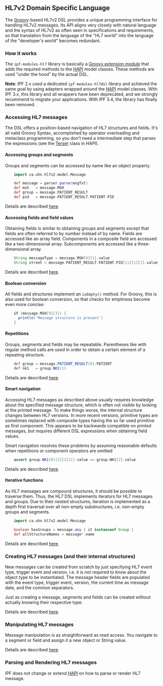 ## HL7v2 Domain Specific Language

The [Groovy]-based HL7v2 DSL provides a unique programming interface for handling HL7v2 messages. 
Its API aligns very closely with natural language and the syntax of HL7v2 as often seen in specifications and requirements, 
so that translation from the language of the "HL7 world" into the language of the "developer's world" becomes redundant.

### How it works

The `ipf-modules-hl7` library is basically a [Groovy extension module] that adds the required methods to the [HAPI]
model classes. These methods are used "under the hood" by the actual DSL.

**Note**:
IPF 2.x used a dedicated `ipf-modules-hl7dsl` library and achieved the same goal by using adapters
wrapped around the [HAPI] model classes. With IPF 3.x, this library and all wrappers have been deprecated, and we
strongly recommend to migrate your applications. With IPF 3.4, the library has finally been removed.

### Accessing HL7 messages

The DSL offers a position-based navigation of HL7 structures and fields. It's all valid Groovy Syntax,
accomplished by operator overloading and metaclass programming, so you don't need a intermediate step that parses the
expressions (see the [Terser] class in HAPI).

#### Accessing groups and segments

Groups and segments can be accessed by name like an object property.

```groovy
    import ca.uhn.hl7v2.model.Message

    def message = parser.parse(msgTxt)
    def msh   = message.MSH
    def group = message.PATIENT_RESULT
    def pid   = message.PATIENT_RESULT.PATIENT.PID
```

Details are described [here][hl7v2dslStructures].

#### Accessing fields and field values

Obtaining fields is similar to obtaining groups and segments except that fields are often referred to by number instead
of by name. Fields are accessed like an array field. Components in a composite field are accessed like a two-dimensional array.
Subcomponents are accessed like a three-dimensional array.

```groovy
    String messageType = message.MSH[9][1].value
    String street = message.PATIENT_RESULT.PATIENT.PID[11][1][1].value
```

Details are described [here][hl7v2dslFields].


#### Boolean conversion

All fields and structures implement an `isEmpty()` method. For Groovy, this is also used
for boolean conversion, so that checks for emptiness become even more concise:

```groovy
    if (message.MSH[9][3]) {
      println('Message structure is present')
    }
```


#### Repetitions

Groups, segments and fields may be repeatable. Parentheses like with regular method calls are used in order to obtain a
certain element of a repeating structure.

```groovy
    def group = message.PATIENT_RESULT(0).PATIENT
    def nk1   = group.NK1(1)
```

Details are described [here][hl7v2dslRepetitions].

#### Smart navigation

Accessing HL7 messages as described above usually requires knowledge about the specified message structure,
which is often not visible by looking at the printed message.
To make things worse, the internal structure changes between HL7 versions. In more recent versions, primitive types are
sometimes replaced with composite types having the so far used primitive as first component.
This appears to be backwards compatible on printed messages, but requires different DSL expressions when obtaining field values.

Smart navigation resolves these problems by assuming reasonable defaults when repetitions or component operators are omitted

```groovy
    assert group.NK1(0)[2][1][1].value == group.NK1[2].value
```

Details are described [here][hl7v2dslSmart].

#### Iterative functions

As HL7 messages are compound structures, it should be possible to traverse them. Thus, the HL7 DSL implements iterators for
HL7 messages and groups. Due to their nested structures, iteration is implemented as a depth first traversal over all
non-empty substructures, i.e. non-empty groups and segments.

```groovy
    import ca.uhn.hl7v2.model.Message

    boolean hasGroups = message.any { it instanceof Group }
    def allStructureNames = message*.name
```

Details are described [here][hl7v2dslIteration].

### Creating HL7 messages (and their internal structures)

New messages can be created from scratch by just specifying HL7 event type, trigger event and version, i.e. it is not required to know
about the object type to be instantiated.
The message header fields are populated with the event type, trigger event, version, the current time as message date, and the common separators.

Just as creating a message, segments and fields can be created without actually knowing their respective type.

Details are described [here][hl7v2dslcreating].

### Manipulating HL7 messages

Message manipulation is as straightforward as read access. You navigate to a segment or field and assign it a new object or String value.

Details are described [here][hl7v2dslManipulation].


### Parsing and Rendering HL7 messages

IPF does not change or extend [HAPI] on how to parse or render HL7 message.


[HAPI]: https://hapifhir.github.io/hapi-hl7v2/
[Groovy]: https://www.groovy-lang.org
[Groovy extension module]: https://www.groovy-lang.org/metaprogramming.html#_extension_modules
[Terser]: https://hapifhir.github.io/hapi-hl7v2//base/apidocs/ca/uhn/hl7v2/util/Terser.html
[hl7v2dslStructures]: hl7v2dslStructures.html
[hl7v2dslFields]: hl7v2dslFields.html
[hl7v2dslRepetitions]: hl7v2dslRepetitions.html
[hl7v2dslSmart]: hl7v2dslSmartNavigation.html
[hl7v2dslIteration]: hl7v2dslIteration.html
[hl7v2dslcreating]: hl7v2dslcreating.html
[hl7v2dslManipulation]: hl7v2dslManipulation.html